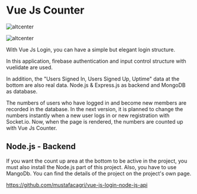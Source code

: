 # Vue Js Counter


![altcenter](https://www.mustafacagri.com/wp-content/uploads/2020/11/vue-js-login-signup.gif "Vue Js Login - Sign Up")


![altcenter](https://www.mustafacagri.com/wp-content/uploads/2020/11/vue-js-login-signin.gif "Vue Js Login - Sign In")



With Vue Js Login, you can have a simple but elegant login structure.


In this application, firebase authentication and input control structure with vuelidate are used.

In addition, the "Users Signed In, Users Signed Up, Uptime" data at the bottom are also real data. Node.js & Express.js as backend and MongoDB as database.

The numbers of users who have logged in and become new members are recorded in the database. In the next version, it is planned to change the numbers instantly when a new user logs in or new registration with Socket.io. Now, when the page is rendered, the numbers are counted up with Vue Js Counter.

## Node.js - Backend 
If you want the count up area at the bottom to be active in the project, you must also install the Node.js part of this project.
Also, you have to use MangoDb. You can find the details of the project on the project's own page.

https://github.com/mustafacagri/vue-js-login-node-js-api
